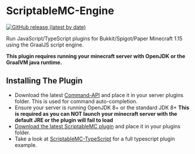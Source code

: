 # ScriptableMC-Engine

[![GitHub release (latest by date)](https://img.shields.io/github/v/release/astorks/ScriptableMC-Engine?label=ScriptableMC&style=for-the-badge)](https://github.com/astorks/ScriptableMC-Engine/releases/latest)

Run JavaScript/TypeScript plugins for Bukkit/Spigot/Paper Minecraft 1.15 using the GraalJS script engine.

**This plugin requires running your minecraft server with OpenJDK or the GraalVM java runtime.**

## Installing The Plugin
- Download the latest [Command-API](https://github.com/JorelAli/1.13-Command-API/releases) and place it in your server plugins folder. This is used for command auto-completion.
- Ensure your server is running OpenJDK 8+ or the standard JDK 8+
**This is required as you can NOT launch your minecraft server with the default JRE or the plugin will fail to load**
- [Download the latest ScriptableMC plugin](https://github.com/astorks/ScriptableMC-Engine/releases/latest) and place it in your plugins folder.
- Take a look at [ScriptableMC-TypeScript](https://github.com/astorks/ScriptableMC-TypeScript) for a full typescript plugin example.